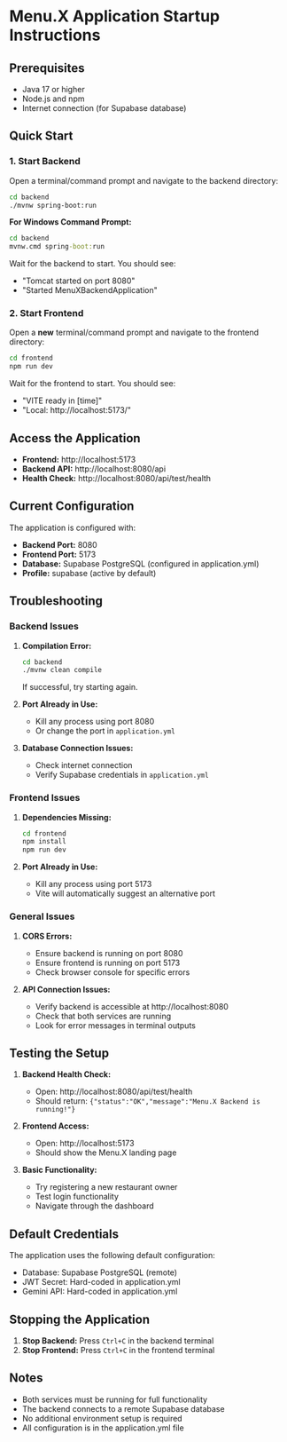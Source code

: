 # Menu.X Application Startup Instructions

## Prerequisites
- Java 17 or higher
- Node.js and npm
- Internet connection (for Supabase database)

## Quick Start

### 1. Start Backend
Open a terminal/command prompt and navigate to the backend directory:

```bash
cd backend
./mvnw spring-boot:run
```

**For Windows Command Prompt:**
```cmd
cd backend
mvnw.cmd spring-boot:run
```

Wait for the backend to start. You should see:
- "Tomcat started on port 8080"
- "Started MenuXBackendApplication"

### 2. Start Frontend
Open a **new** terminal/command prompt and navigate to the frontend directory:

```bash
cd frontend
npm run dev
```

Wait for the frontend to start. You should see:
- "VITE ready in [time]"
- "Local: http://localhost:5173/"

## Access the Application

- **Frontend:** http://localhost:5173
- **Backend API:** http://localhost:8080/api
- **Health Check:** http://localhost:8080/api/test/health

## Current Configuration

The application is configured with:
- **Backend Port:** 8080
- **Frontend Port:** 5173
- **Database:** Supabase PostgreSQL (configured in application.yml)
- **Profile:** supabase (active by default)

## Troubleshooting

### Backend Issues

1. **Compilation Error:**
   ```bash
   cd backend
   ./mvnw clean compile
   ```
   If successful, try starting again.

2. **Port Already in Use:**
   - Kill any process using port 8080
   - Or change the port in `application.yml`

3. **Database Connection Issues:**
   - Check internet connection
   - Verify Supabase credentials in `application.yml`

### Frontend Issues

1. **Dependencies Missing:**
   ```bash
   cd frontend
   npm install
   npm run dev
   ```

2. **Port Already in Use:**
   - Kill any process using port 5173
   - Vite will automatically suggest an alternative port

### General Issues

1. **CORS Errors:**
   - Ensure backend is running on port 8080
   - Ensure frontend is running on port 5173
   - Check browser console for specific errors

2. **API Connection Issues:**
   - Verify backend is accessible at http://localhost:8080
   - Check that both services are running
   - Look for error messages in terminal outputs

## Testing the Setup

1. **Backend Health Check:**
   - Open: http://localhost:8080/api/test/health
   - Should return: `{"status":"OK","message":"Menu.X Backend is running!"}`

2. **Frontend Access:**
   - Open: http://localhost:5173
   - Should show the Menu.X landing page

3. **Basic Functionality:**
   - Try registering a new restaurant owner
   - Test login functionality
   - Navigate through the dashboard

## Default Credentials

The application uses the following default configuration:
- Database: Supabase PostgreSQL (remote)
- JWT Secret: Hard-coded in application.yml
- Gemini API: Hard-coded in application.yml

## Stopping the Application

1. **Stop Backend:** Press `Ctrl+C` in the backend terminal
2. **Stop Frontend:** Press `Ctrl+C` in the frontend terminal

## Notes

- Both services must be running for full functionality
- The backend connects to a remote Supabase database
- No additional environment setup is required
- All configuration is in the application.yml file
